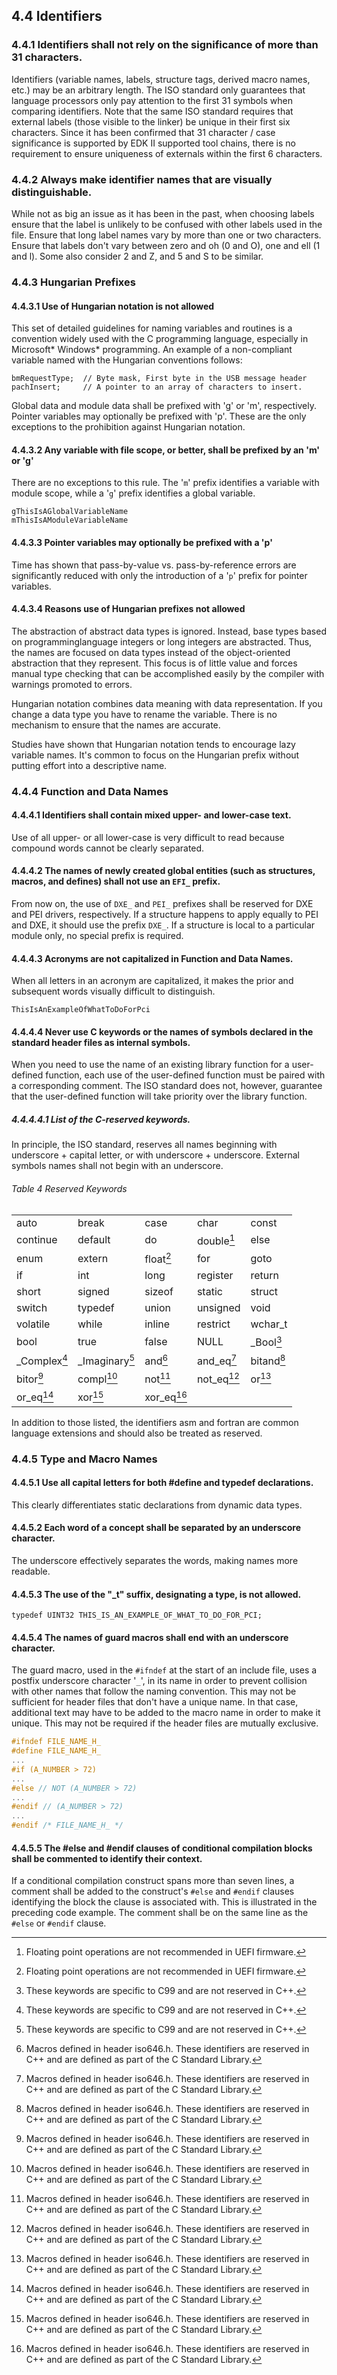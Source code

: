 <!--- @file
  4.4 Identifiers

  Copyright (c) 2006-2017, Intel Corporation. All rights reserved.<BR>

  Redistribution and use in source (original document form) and 'compiled'
  forms (converted to PDF, epub, HTML and other formats) with or without
  modification, are permitted provided that the following conditions are met:

  1) Redistributions of source code (original document form) must retain the
     above copyright notice, this list of conditions and the following
     disclaimer as the first lines of this file unmodified.

  2) Redistributions in compiled form (transformed to other DTDs, converted to
     PDF, epub, HTML and other formats) must reproduce the above copyright
     notice, this list of conditions and the following disclaimer in the
     documentation and/or other materials provided with the distribution.

  THIS DOCUMENTATION IS PROVIDED BY TIANOCORE PROJECT "AS IS" AND ANY EXPRESS OR
  IMPLIED WARRANTIES, INCLUDING, BUT NOT LIMITED TO, THE IMPLIED WARRANTIES OF
  MERCHANTABILITY AND FITNESS FOR A PARTICULAR PURPOSE ARE DISCLAIMED. IN NO
  EVENT SHALL TIANOCORE PROJECT  BE LIABLE FOR ANY DIRECT, INDIRECT, INCIDENTAL,
  SPECIAL, EXEMPLARY, OR CONSEQUENTIAL DAMAGES (INCLUDING, BUT NOT LIMITED TO,
  PROCUREMENT OF SUBSTITUTE GOODS OR SERVICES; LOSS OF USE, DATA, OR PROFITS;
  OR BUSINESS INTERRUPTION) HOWEVER CAUSED AND ON ANY THEORY OF LIABILITY,
  WHETHER IN CONTRACT, STRICT LIABILITY, OR TORT (INCLUDING NEGLIGENCE OR
  OTHERWISE) ARISING IN ANY WAY OUT OF THE USE OF THIS DOCUMENTATION, EVEN IF
  ADVISED OF THE POSSIBILITY OF SUCH DAMAGE.

-->

## 4.4 Identifiers

### 4.4.1 Identifiers shall not rely on the significance of more than 31 characters.

Identifiers (variable names, labels, structure tags, derived macro names, etc.)
may be an arbitrary length. The ISO standard only guarantees that language
processors only pay attention to the first 31 symbols when comparing
identifiers. Note that the same ISO standard requires that external labels
(those visible to the linker) be unique in their first six characters. Since it
has been confirmed that 31 character / case significance is supported by EDK II
supported tool chains, there is no requirement to ensure uniqueness of
externals within the first 6 characters.

### 4.4.2 Always make identifier names that are visually distinguishable.

While not as big an issue as it has been in the past, when choosing labels
ensure that the label is unlikely to be confused with other labels used in the
file. Ensure that long label names vary by more than one or two characters.
Ensure that labels don't vary between zero and oh (0 and O), one and ell (1 and
l). Some also consider 2 and Z, and 5 and S to be similar.

### 4.4.3 Hungarian Prefixes

#### 4.4.3.1 Use of Hungarian notation is not allowed

This set of detailed guidelines for naming variables and routines is a
convention widely used with the C programming language, especially in
Microsoft* Windows* programming. An example of a non-compliant variable named
with the Hungarian conventions follows:

```
bmRequestType;  // Byte mask, First byte in the USB message header
pachInsert;     // A pointer to an array of characters to insert.
```

Global data and module data shall be prefixed with 'g' or 'm', respectively.
Pointer variables may optionally be prefixed with 'p'. These are the only
exceptions to the prohibition against Hungarian notation.

#### 4.4.3.2 Any variable with file scope, or better, shall be prefixed by an 'm' or 'g'

There are no exceptions to this rule. The '`m`' prefix identifies a variable
with module scope, while a '`g`' prefix identifies a global variable.

```
gThisIsAGlobalVariableName
mThisIsAModuleVariableName
```

#### 4.4.3.3 Pointer variables may optionally be prefixed with a 'p'

Time has shown that pass-by-value vs. pass-by-reference errors are
significantly reduced with only the introduction of a '`p`' prefix for pointer
variables.

#### 4.4.3.4 Reasons use of Hungarian prefixes not allowed

The abstraction of abstract data types is ignored. Instead, base types based on
programminglanguage integers or long integers are abstracted. Thus, the names
are focused on data types instead of the object-oriented abstraction that they
represent. This focus is of little value and forces manual type checking that
can be accomplished easily by the compiler with warnings promoted to errors.

Hungarian notation combines data meaning with data representation. If you
change a data type you have to rename the variable. There is no mechanism to
ensure that the names are accurate.

Studies have shown that Hungarian notation tends to encourage lazy variable
names. It's common to focus on the Hungarian prefix without putting effort into
a descriptive name.

### 4.4.4 Function and Data Names

#### 4.4.4.1 Identifiers shall contain mixed upper- and lower-case text.

Use of all upper- or all lower-case is very difficult to read because compound
words cannot be clearly separated.

#### 4.4.4.2 The names of newly created global entities (such as structures, macros, and defines) shall not use an `EFI_` prefix.

From now on, the use of `DXE_` and `PEI_` prefixes shall be reserved for DXE and
PEI drivers, respectively. If a structure happens to apply equally to PEI and
DXE, it should use the prefix `DXE_`. If a structure is local to a particular
module only, no special prefix is required.

#### 4.4.4.3 Acronyms are not capitalized in Function and Data Names.

When all letters in an acronym are capitalized, it makes the prior and
subsequent words visually difficult to distinguish.

```
ThisIsAnExampleOfWhatToDoForPci
```

#### 4.4.4.4 Never use C keywords or the names of symbols declared in the standard header files as internal symbols.

When you need to use the name of an existing library function for a
user-defined function, each use of the user-defined function must be paired
with a corresponding comment. The ISO standard does not, however, guarantee
that the user-defined function will take priority over the library function.

##### 4.4.4.4.1 List of the C-reserved keywords.

In principle, the ISO standard, reserves all names beginning with underscore +
capital letter, or with underscore + underscore. External symbols names shall
not begin with an underscore.

###### Table 4 Reserved Keywords

|              |                |            |            |            |
| ------------ | -------------- | ---------- | ---------- | ---------- |
| auto         | break          | case       | char       | const      |
| continue     | default        | do         | double[^a] | else       |
| enum         | extern         | float[^a]  | for        | goto       |
| if           | int            | long       | register   | return     |
| short        | signed         | sizeof     | static     | struct     |
| switch       | typedef        | union      | unsigned   | void       |
| volatile     | while          | inline     | restrict   | wchar_t    |
| bool         | true           | false      | NULL       | _Bool[^b]  |
| _Complex[^b] | _Imaginary[^b] | and[^c]    | and_eq[^c] | bitand[^c] |
| bitor[^c]    | compl[^c]      | not[^c]    | not_eq[^c] | or[^c]     |
| or_eq[^c]    | xor[^c]        | xor_eq[^c] |            |            |

[^a]: Floating point operations are not recommended in UEFI firmware.

[^b]: These keywords are specific to C99 and are not reserved in C++.

[^c]: Macros defined in header iso646.h. These identifiers are reserved in C++ and are defined as part of the C Standard Library.


In addition to those listed, the identifiers asm and fortran are common
language extensions and should also be treated as reserved.

### 4.4.5 Type and Macro Names

#### 4.4.5.1 Use all capital letters for both #define and typedef declarations.

This clearly differentiates static declarations from dynamic data types.

#### 4.4.5.2 Each word of a concept shall be separated by an underscore character.

The underscore effectively separates the words, making names more readable.

#### 4.4.5.3 The use of the "_t" suffix, designating a type, is not allowed.

```
typedef UINT32 THIS_IS_AN_EXAMPLE_OF_WHAT_TO_DO_FOR_PCI;
```

#### 4.4.5.4 The names of guard macros shall end with an underscore character.

The guard macro, used in the `#ifndef` at the start of an include file, uses a
postfix underscore character '`_`', in its name in order to prevent collision
with other names that follow the naming convention. This may not be sufficient
for header files that don't have a unique name. In that case, additional text
may have to be added to the macro name in order to make it unique. This may not
be required if the header files are mutually exclusive.

```c
#ifndef FILE_NAME_H_
#define FILE_NAME_H_
...
#if (A_NUMBER > 72)
...
#else // NOT (A_NUMBER > 72)
...
#endif // (A_NUMBER > 72)
...
#endif /* FILE_NAME_H_ */
```

#### 4.4.5.5 The #else and #endif clauses of conditional compilation blocks shall be commented to identify their context.

If a conditional compilation construct spans more than seven lines, a comment
shall be added to the construct's `#else` and `#endif` clauses identifying the
block the clause is associated with. This is illustrated in the preceding code
example. The comment shall be on the same line as the `#else` or `#endif`
clause.
